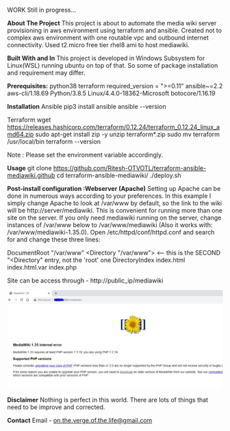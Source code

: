 WORK Still in progress...

**About The Project**
This project is about to automate the media wiki server provisioning
in aws environment using terraform and ansible.
Created not to complex aws environment with one routable vpc and outbound internet
connectivity. Used t2.micro free tier rhel8 ami to host mediawiki.


**Built With and In**
This project is developed in Windows Subsystem for Linux(WSL) running ubuntu
on top of that. So some of package installation and requirement may differ.


**Prerequisites:**
python38
terraform required_version = ">=0.11"
ansible~=2.2
aws-cli/1.18.69 Python/3.8.5 Linux/4.4.0-18362-Microsoft botocore/1.16.19


**Installation**
Ansible
pip3 install ansible
ansible --version

Terraform
wget https://releases.hashicorp.com/terraform/0.12.24/terraform_0.12.24_linux_amd64.zip
sudo apt-get install zip -y
unzip terraform*.zip
sudo mv terraform /usr/local/bin
terraform --version

Note : Please set the environment variable accordingly.

**Usage**
git clone https://github.com/Ritesh-OTVOTL/terraform-ansible-mediawiki.github
cd terraform-ansible-mediawiki/
./deploy.sh


**Post-install configuration :Webserver (Apache)**
Setting up Apache can be done in numerous ways according to your preferences. In this example I simply change Apache to look at /var/www by default, so the link to the wiki will be http://server/mediawiki. This is convenient for running more than one site on the server. If you only need mediawiki running on the server, change instances of /var/www below to /var/www/mediawiki (Also it works with: /var/www/mediawiki-1.35.0). Open /etc/httpd/conf/httpd.conf and search for and change these three lines:

DocumentRoot "/var/www"
<Directory "/var/www">     <-- this is the SECOND "<Directory" entry, not the 'root' one
DirectoryIndex index.html index.html.var index.php

Site can be access through - http://public_ip/mediawiki

![alt text](https://github.com/Ritesh-OTVOTL/terraform-ansible-mediawiki/blob/main/page_mediwiki.JPG)

**Disclaimer**
Nothing is perfect in this world. There are lots of things that need to be improve and corrected.


**Contact**
Email - on.the.verge.of.the.life@gmail.com
